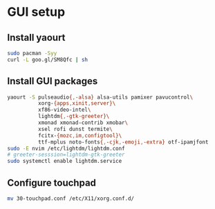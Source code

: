 # GUI setup

## Install yaourt

```bash
sudo pacman -Syy
curl -L goo.gl/SM8Qfc | sh
```

## Install GUI packages

```bash
yaourt -S pulseaudio{,-alsa} alsa-utils pamixer pavucontrol\
          xorg-{apps,xinit,server}\
          xf86-video-intel\
          lightdm{,-gtk-greeter}\
          xmonad xmonad-contrib xmobar\
          xsel rofi dunst termite\
          fcitx-{mozc,im,configtool}\
          ttf-mplus noto-fonts{,-cjk,-emoji,-extra} otf-ipamjfont
sudo -E nvim /etc/lightdm/lightdm.conf
# greeter-sesssion=lightdm-gtk-greeter
sudo systemctl enable lightdm.service
```

## Configure touchpad

```bash
mv 30-touchpad.conf /etc/X11/xorg.conf.d/
```
